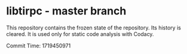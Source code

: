 # libtirpc - master branch

This repository contains the frozen state of the repository.
Its history is cleared. It is used only for static code
analysis with Codacy.

Commit Time: 1719450971